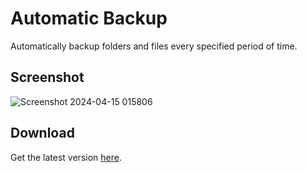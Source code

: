 # Automatic Backup

Automatically backup folders and files every specified period of time.

## Screenshot

![Screenshot 2024-04-15 015806](https://github.com/FLEX-TLB/Automatic-Backup/assets/111319882/2ff7873a-1b20-40c3-b3e4-59d5e25d31f0)

## Download

Get the latest version [here](https://github.com/FLEX-TLB/Automatic-Backup/releases/latest).
